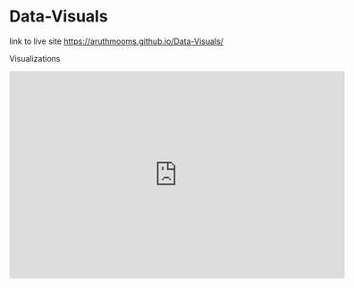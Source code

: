 # Data-Visuals

link to live site https://aruthmooms.github.io/Data-Visuals/

Visualizations

<iframe width="600" height="371" seamless frameborder="0" scrolling="no" src="http://docs.google.com/spreadsheets/d/e/2PACX-1vSTI7AZntlS0j6OAe0-n_-3BDfV_YNMfdq21ZeWU_PUjabD3aGHN5sPqjMujEwdro0oQacA84Y7iZ75/pubchart?oid=1515957614&amp;format=interactive"></iframe>
